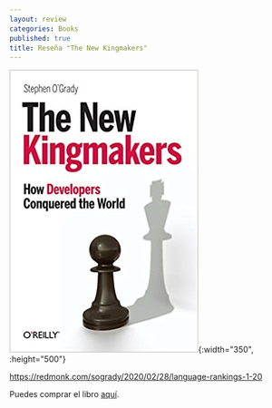 ```yaml
---
layout: review
categories: Books
published: true
title: Reseña "The New Kingmakers"
---
```

![](/assets/thenewkingmakers.jpg){:width="350", :height="500"}

https://redmonk.com/sogrady/2020/02/28/language-rankings-1-20

Puedes comprar el libro [aquí](https://amazon.es/dp/1449356346).
